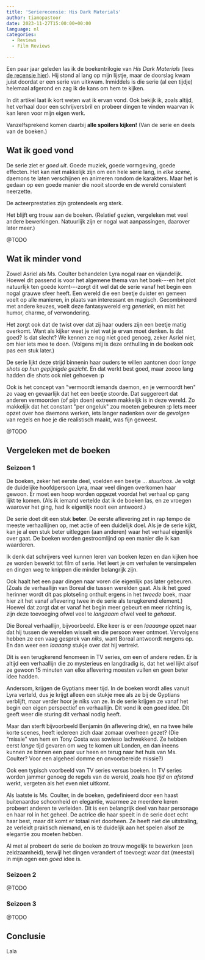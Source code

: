 ```yaml
---
title: 'Serierecensie: His Dark Materials'
author: tiamopastoor
date: 2023-11-27T15:00:00+00:00
language: nl
categories:
  - Reviews
  - Film Reviews

---
```


Een paar jaar geleden las ik de boekentrilogie van _His Dark Materials_ (lees [de recensie hier](/gewoon-een-gedachte/boekrecensie-his-dark-materials-philip-pullman-1996-2002/)). Hij stond al lang op mijn lijstje, maar de doorslag kwam juist doordat er een serie van uitkwam. Inmiddels is die serie (al een tijdje) helemaal afgerond en zag ik de kans om hem te kijken.

In dit artikel laat ik kort weten wat ik ervan vond. Ook bekijk ik, zoals altijd, het verhaal door een schrijversbril en probeer dingen te vinden waarvan ik kan leren voor mijn eigen werk.

Vanzelfsprekend komen daarbij **alle spoilers kijken!** (Van de serie en deels van de boeken.)

## Wat ik goed vond

De serie ziet er _goed uit_. Goede muziek, goede vormgeving, goede effecten. Het kan niet makkelijk zijn om een hele serie lang, in _elke scene_, daemons te laten verschijnen en animeren rondom de karakters. Maar het is gedaan op een goede manier die nooit stoorde en de wereld consistent neerzette.

De acteerprestaties zijn grotendeels erg sterk.

Het blijft erg trouw aan de boeken. (Relatief gezien, vergeleken met veel andere bewerkingen. Natuurlijk zijn er nogal wat aanpassingen, daarover later meer.)

@TODO

## Wat ik minder vond

Zowel Asriel als Ms. Coulter behandelen Lyra nogal raar en vijandelijk. Hoewel dit passend is voor het algemene thema van het boek---en het plot natuurlijk ten goede komt---zorgt dit wel dat de serie vanaf het begin een nogal grauwe sfeer heeft. Een wereld die een beetje duister en gemeen voelt op alle manieren, in plaats van interessant en magisch. Gecombineerd met andere keuzes, voelt deze fantasywereld erg _generiek_, en mist het humor, charme, of verwondering.

Het zorgt ook dat de twist over dat zij haar ouders zijn een beetje matig overkomt. Want als kijker weet je niet wat je ervan moet denken. Is dat goed? Is dat slecht? We kennen ze nog niet goed genoeg, zeker Asriel niet, om hier iets mee te doen. (Volgens mij is deze onthulling in de boeken ook pas een stuk later.)

De serie lijkt deze strijd binnenin haar ouders te willen aantonen door _lange shots op hun gepijnigde gezicht_. En dat werkt best goed, maar zoooo lang hadden die shots ook niet gehoeven :p 

Ook is het concept van "vermoordt iemands daemon, en je vermoordt hen" zo vaag en gevaarlijk dat het een beetje stoorde. Dat suggereert dat anderen vermoorden (of pijn doen) extreem makkelijk is in deze wereld. Zo makkelijk dat het constant "per ongeluk" zou moeten gebeuren :p Iets meer opzet over hoe daemons werken, iets langer nadenken over de _gevolgen_ van regels en hoe je die realistisch maakt, was fijn geweest.

@TODO

## Vergeleken met de boeken

### Seizoen 1

De boeken, zeker het eerste deel, voelden een beetje ... _stuurloos_. Je volgt de duidelijke hoofdpersoon Lyra, maar veel dingen overkomen haar gewoon. Er moet een hoop worden opgezet voordat het verhaal op gang lijkt te komen. (Als ik iemand vertelde dat ik de boeken las, en ze vroegen waarover het ging, had ik eigenlijk nooit een antwoord.)

De serie doet dit een stuk **beter**. De eerste aflevering zet in rap tempo de meeste verhaallijnen op, met actie of een duidelijk doel. Als je de serie kijkt, kan je al een stuk beter uitleggen (aan anderen) waar het verhaal eigenlijk over gaat. De boeken worden gestroomlijnd op een manier die ik kan waarderen.

Ik denk dat schrijvers veel kunnen leren van boeken lezen en dan kijken hoe ze worden bewerkt tot film of serie. Het leert je om verhalen te versimpelen en dingen weg te knippen die minder belangrijk zijn.

Ook haalt het een paar dingen naar voren die eigenlijk pas later gebeuren. (Zoals de verhaallijn van Boreal die tussen werelden gaat. Als ik het goed herinner wordt dit pas plotseling onthult ergens in het _tweede_ boek, maar hier zit het vanaf aflevering twee in de serie als terugkerend element.) Hoewel dat zorgt dat er vanaf het begin meer gebeurt en meer richting is, zijn deze toevoeging ofwel veel te _langzaam_ ofwel veel te _gehaast_.

Die Boreal verhaallijn, bijvoorbeeld. Elke keer is er een _laaaange_ opzet naar dat hij tussen de werelden wisselt en die persoon weer ontmoet. Vervolgens hebben ze een vaag gesprek van _niks_, want Boreal antwoordt nergens op. En dan weer een _laaaang_ stukje over dat hij vertrekt. 

Dit is een terugkerend fenomeen in TV series, om een of andere reden. Er is altijd een verhaallijn die zo mysterieus en langdradig is, dat het wel lijkt alsof ze gewoon 15 minuten van elke aflevering moesten vullen en geen beter idee hadden.

Andersom, krijgen de Gyptians meer tijd. In de boeken wordt alles vanuit Lyra verteld, dus je krijgt alleen een stukje mee als ze bij de Gyptians verblijft, maar verder hoor je niks van ze. In de serie krijgen ze vanaf het begin een eigen perspectief en verhaallijn. Dit vond ik een _goed_ idee. Dit geeft weer die sturing dit verhaal nodig heeft.

Maar dan sterft bijvoorbeeld Benjamin (in aflevering drie), en na twee héle korte scenes, heeft iedereen zich daar zomaar overheen gezet? (Die "missie" van hem en Tony Costa was sowieso lachwekkend. Ze hebben eerst _lange_ tijd gevaren om weg te komen uit Londen, en dan ineens kunnen ze binnen een paar uur heen en terug naar het huis van Ms. Coulter? Voor een algeheel domme en onvoorbereide missie?)

Ook een typisch voorbeeld van TV series versus boeken. In TV series worden jammer genoeg de regels van de wereld, zoals hoe _tijd_ en _afstand_ werkt, vergeten als het even niet uitkomt. 

Als laatste is Ms. Coulter, in de boeken, gedefinieerd door een haast buitenaardse schoonheid en elegantie, waarmee ze meerdere keren probeert anderen te verleiden. Dit is een belangrijk deel van haar personage en haar rol in het geheel. De actrice die haar speelt in de serie doet echt haar best, maar dit komt er totaal niet doorheen. Ze heeft niet die uitstraling, ze verleidt praktisch niemand, en is té duidelijk aan het spelen alsof ze elegantie zou moeten hebben.

Al met al probeert de serie de boeken zo trouw mogelijk te bewerken (een zeldzaamheid), terwijl het dingen verandert of toevoegt waar dat (meestal) in mijn ogen een _goed_ idee is.

### Seizoen 2

@TODO

### Seizoen 3

@TODO

## Conclusie

Lala